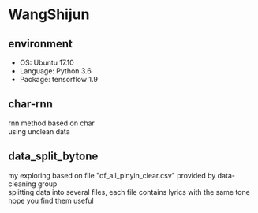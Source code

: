 # WangShijun

## environment
- OS: Ubuntu 17.10
- Language: Python 3.6
- Package: tensorflow 1.9

## char-rnn
rnn method based on char \
using unclean data

## data_split_bytone
my exploring based on file "df_all_pinyin_clear.csv" provided by data-cleaning group \
splitting data into several files, each file contains lyrics with the same tone \
hope you find them useful
